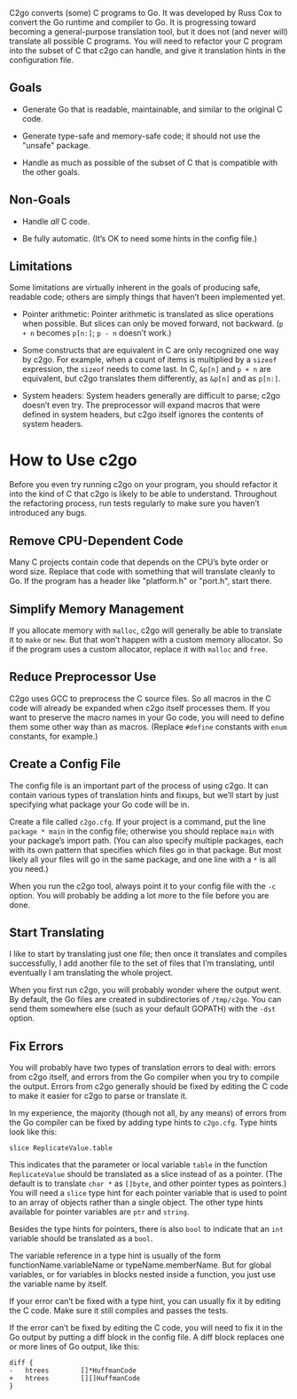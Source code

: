 C2go converts (some) C programs to Go.
It was developed by Russ Cox to convert the Go runtime and compiler to Go.
It is progressing toward becoming a general-purpose translation tool,
but it does not (and never will) translate all possible C programs.
You will need to refactor your C program into the subset of C that c2go
can handle, and give it translation hints in the configuration file.

## Goals

 - Generate Go that is readable, maintainable,
   and similar to the original C code.

 - Generate type-safe and memory-safe code;
   it should not use the "unsafe" package.

 - Handle as much as possible of the subset of C that is compatible
   with the other goals.

## Non-Goals

 - Handle *all* C code.

 - Be fully automatic. (It’s OK to need some hints in the config file.)

## Limitations

Some limitations are virtually inherent in the goals of producing safe, readable code;
others are simply things that haven’t been implemented yet.

 - Pointer arithmetic: Pointer arithmetic is translated as slice operations when possible.
   But slices can only be moved forward, not backward.
   (`p + n` becomes `p[n:]`; `p - n` doesn’t work.)

 - Some constructs that are equivalent in C are only recognized one way by c2go.
   For example, when a count of items is multiplied by a `sizeof` expression, 
   the `sizeof` needs to come last.
   In C, `&p[n]` and `p + n` are equivalent, but c2go translates them differently, 
   as `&p[n]` and as `p[n:]`.

 - System headers: 
   System headers generally are difficult to parse; c2go doesn’t even try.
   The preprocessor will expand macros that were defined in system headers,
   but c2go itself ignores the contents of system headers.

# How to Use c2go

Before you even try running c2go on your program, 
you should refactor it into the kind of C that c2go is likely to be able to understand.
Throughout the refactoring process, 
run tests regularly to make sure you haven’t introduced any bugs.

## Remove CPU-Dependent Code

Many C projects contain code that depends on the CPU’s byte order or word size.
Replace that code with something that will translate cleanly to Go.
If the program has a header like "platform.h" or "port.h", start there.

## Simplify Memory Management

If you allocate memory with `malloc`, c2go will generally be able to translate 
it to `make` or `new`. But that won’t happen with a custom memory allocator. 
So if the program uses a custom allocator, replace it with `malloc` and `free`.

## Reduce Preprocessor Use

C2go uses GCC to preprocess the C source files.
So all macros in the C code will already be expanded when c2go itself processes them.
If you want to preserve the macro names in your Go code,
you will need to define them some other way than as macros.
(Replace `#define` constants with `enum` constants, for example.)

## Create a Config File

The config file is an important part of the process of using c2go.
It can contain various types of translation hints and fixups,
but we’ll start by just specifying what package your Go code will be in.

Create a file called `c2go.cfg`.
If your project is a command, put the line `package * main` in the config file;
otherwise you should replace `main` with your package’s import path.
(You can also specify multiple packages, each with its own pattern that specifies which files go in that package.
But most likely all your files will go in the same package, and one line with a `*` is all you need.)

When you run the c2go tool, always point it to your config file with the `-c` option.
You will probably be adding a lot more to the file before you are done.

## Start Translating

I like to start by translating just one file; 
then once it translates and compiles successfully,
I add another file to the set of files that I’m translating,
until eventually I am translating the whole project.

When you first run c2go, you will probably wonder where the output went.
By default, the Go files are created in subdirectories of `/tmp/c2go`.
You can send them somewhere else (such as your default GOPATH) with the `-dst` option.

## Fix Errors

You will probably have two types of translation errors to deal with:
errors from c2go itself, and errors from the Go compiler when you try to compile the output.
Errors from c2go generally should be fixed by editing the C code to make it easier for
c2go to parse or translate it.

In my experience, the majority (though not all, by any means) of errors from the Go compiler
can be fixed by adding type hints to `c2go.cfg`.
Type hints look like this:

    slice ReplicateValue.table

This indicates that the parameter or local variable `table`
in the function `ReplicateValue` should be translated as a slice instead of as a pointer.
(The default is to translate `char *` as `[]byte`, and other pointer types as pointers.)
You will need a `slice` type hint for each pointer variable
that is used to point to an array of objects rather than a single object.
The other type hints available for pointer variables are `ptr` and `string`.

Besides the type hints for pointers, there is also `bool`
to indicate that an `int` variable should be translated as a `bool`.

The variable reference in a type hint is usually of the form
functionName.variableName or typeName.memberName.
But for global variables, or for variables in blocks nested inside a function,
you just use the variable name by itself.

If your error can’t be fixed with a type hint, 
you can usually fix it by editing the C code.
Make sure it still compiles and passes the tests.

If the error can’t be fixed by editing the C code,
you will need to fix it in the Go output by putting a diff block
in the config file. A diff block replaces one or more
lines of Go output, like this:

```
diff {
-	htrees        []*HuffmanCode
+	htrees        [][]HuffmanCode
}
```

